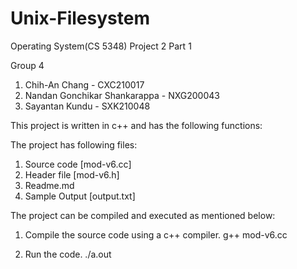 # Unix-Filesystem


Operating System(CS 5348) Project 2 Part 1

 Group 4

1. Chih-An Chang  - CXC210017
2. Nandan Gonchikar Shankarappa - NXG200043
3. Sayantan Kundu - SXK210048

This project is written in c++ and has the following functions:




The project has following files:
1. Source code [mod-v6.cc]
2. Header file [mod-v6.h]
3. Readme.md 
4. Sample Output [output.txt]


The project can be compiled and executed as mentioned below:

1. Compile the source code using a c++ compiler. g++ mod-v6.cc

2. Run the code. ./a.out




